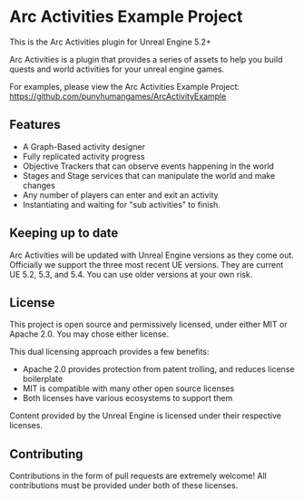 # Arc Activities Example Project

This is the Arc Activities plugin for Unreal Engine 5.2+

Arc Activities is a plugin that provides a series of assets to help you build quests and world activities for your unreal engine games.

For examples, please view the Arc Activities Example Project: https://github.com/punyhumangames/ArcActivityExample


## Features

* A Graph-Based activity designer
* Fully replicated activity progress
* Objective Trackers that can observe events happening in the world
* Stages and Stage services that can manipulate the world and make changes
* Any number of players can enter and exit an activity
* Instantiating and waiting for "sub activities" to finish.


## Keeping up to date

Arc Activities will be updated with Unreal Engine versions as they come out.  Officially we support the three most recent UE versions.  They are current UE 5.2, 5.3, and 5.4.  You can use older versions at your own risk.  

## License
This project is open source and permissively licensed, under either MIT or Apache 2.0.  You may chose either license.  

This dual licensing approach provides a few benefits:
* Apache 2.0 provides protection from patent trolling, and reduces license boilerplate
* MIT is compatible with many other open source licenses
* Both licenses have various ecosystems to support them 

Content provided by the Unreal Engine is licensed under their respective licenses.  

## Contributing

Contributions in the form of pull requests are extremely welcome!  All contributions must be provided under both of these licenses.